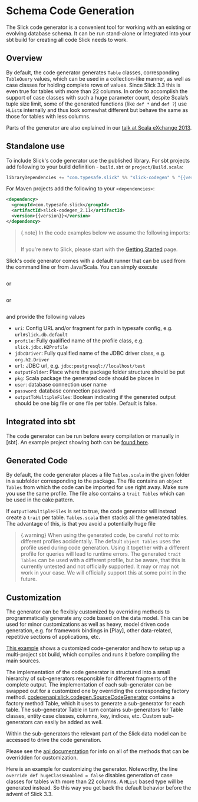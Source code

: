 Schema Code Generation
======================

The Slick code generator is a convenient tool for working
with an existing or evolving database schema. It can be run
stand-alone or integrated into your sbt build for creating all
code Slick needs to work.

Overview
--------
By default, the code generator generates `Table` classes, corresponding `TableQuery` values, which
can be used in a collection-like manner, as well as case classes for holding complete
rows of values. Since Slick 3.3 this is even true for tables with more than 22 columns. In order to accomplish the support of case classes with such a huge parameter count, despite Scala’s tuple size limit, some of the generated functions (like `def *` and `def ?`) use `HList`s internally and thus look somewhat different but behave the same as those for tables with less columns.

Parts of the generator are also explained in our
[talk at Scala eXchange 2013](http://slick.typesafe.com/docs/#20131203_patterns_for_slick_database_applications_at_scala_exchange_2013).

Standalone use
--------------
To include Slick's code generator use the published library. For sbt projects add following to your build definition -
`build.sbt` or `project/Build.scala`:

```scala expandVars=true
libraryDependencies += "com.typesafe.slick" %% "slick-codegen" % "{{version}}"
```

For Maven projects add the following to your `<dependencies>`:

```xml expandVars=true
<dependency>
  <groupId>com.typesafe.slick</groupId>
  <artifactId>slick-codegen_2.11</artifactId>
  <version>{{version}}</version>
</dependency>
```

> {.note}
> In the code examples below we assume the following imports:
>```scala src=../code/CodeGenerator.scala#imports
> ```
> If you're new to Slick, please start with the [Getting Started](gettingstarted.md) page.


Slick's code generator comes with a default runner that can be used from the command line or from Java/Scala. You can simply execute

```scala src=../code/CodeGenerator.scala#default-runner-uri
```

or

```scala src=../code/CodeGenerator.scala#default-runner
```

or

```scala src=../code/CodeGenerator.scala#default-runner-with-auth
```

and provide the following values

* `uri`: Config URL and/or fragment for path in typesafe config, e.g. `url#slick.db.default`
* `profile`: Fully qualified name of the profile class, e.g. `slick.jdbc.H2Profile`
* `jdbcDriver`: Fully qualified name of the JDBC driver class, e.g. `org.h2.Driver`
* `url`: JDBC url, e.g. `jdbc:postgresql://localhost/test`
* `outputFolder`: Place where the package folder structure should be put
* `pkg`: Scala package the generated code should be places in
* `user`: database connection user name
* `password`: database connection password
* `outputToMultipleFiles`: Boolean indicating if the generated output should be one big file or one file per table. Default is false.

Integrated into sbt
-------------------
The code generator can be run before every compilation or manually in [sbt].
An example project showing both can be [found here](https://github.com/slick/slick-codegen-example).

Generated Code
--------------
By default, the code generator places a file `Tables.scala` in the given folder in a subfolder corresponding
to the package. The file contains an `object Tables` from which the code
can be imported for use right away. Make sure you use the same profile.
The file also contains a `trait Tables` which can be used in the cake pattern.

If `outputToMultipleFiles` is set to true, the code generator will instead create a `trait` per table.
`Tables.scala` then stacks all the generated tables. The advantage of this, is that you avoid a potentially huge file

> {.warning}
> When using the generated code, be careful *not* to mix different profiles accidentally. The
> default `object Tables` uses the profile used during code generation. Using it together with a different
> profile for queries will lead to runtime errors. The generated `trait Tables` can be used with a
> different profile, but be aware, that this is currently untested and not officially supported. It may or
> may not work in your case. We will officially support this at some point in the future.

Customization
-------------
The generator can be flexibly customized by overriding methods to programmatically
generate any code based on the data model. This can be used for minor customizations
as well as heavy, model driven code generation, e.g. for framework bindings in [Play],
other data-related, repetitive sections of applications, etc.

[This example](https://github.com/slick/slick-codegen-customization-example)
shows a customized code-generator and how to setup
up a multi-project sbt build, which compiles and runs it
before compiling the main sources.

The implementation of the code generator is structured into a small hierarchy of sub-generators responsible
for different fragments of the complete output. The implementation of each sub-generator can be swapped out
for a customized one by overriding the corresponding factory method.
<codegenapi:slick.codegen.SourceCodeGenerator> contains a factory method Table,
which it uses to generate a sub-generator for each table. The sub-generator Table in turn contains
sub-generators for Table classes, entity case classes, columns, key, indices, etc.
Custom sub-generators can easily be added as well.

Within the sub-generators the relevant part of the Slick data model can
be accessed to drive the code generation.

Please see the [api documentation](codegenapi:slick.codegen.SourceCodeGenerator) for info
on all of the methods that can be overridden for customization.

Here is an example for customizing the generator. Noteworthy, the line `override def hugeClassEnabled = false` 
disables generation of case classes for tables with more than 22 columns. A `HList` based type
will be generated instead. So this way you get back the default behavior before the advent of Slick 3.3.

```scala src=../code/CodeGenerator.scala#customization
```
